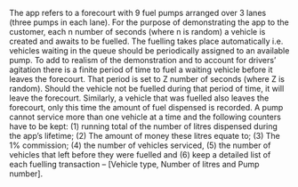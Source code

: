 The app refers to a forecourt with 9 fuel pumps arranged over 3 lanes (three pumps
in each lane). For the purpose of demonstrating the app to the customer, each n
number of seconds (where n is random) a vehicle is created and awaits to be
fuelled. The fuelling takes place automatically i.e. vehicles waiting in the queue
should be periodically assigned to an available pump. To add to realism of the
demonstration and to account for drivers’ agitation there is a finite period of time
to fuel a waiting vehicle before it leaves the forecourt. That period is set to Z
number of seconds (where Z is random). Should the vehicle not be fuelled during
that period of time, it will leave the forecourt. Similarly, a vehicle that was fuelled
also leaves the forecourt, only this time the amount of fuel dispensed is recorded. A
pump cannot service more than one vehicle at a time and the following counters
have to be kept: (1) running total of the number of litres dispensed during the app’s
lifetime; (2) The amount of money these litres equate to; (3) The 1% commission;
(4) the number of vehicles serviced, (5) the number of vehicles that left before they
were fuelled and (6) keep a detailed list of each fuelling transaction – [Vehicle type,
Number of litres and Pump number].
